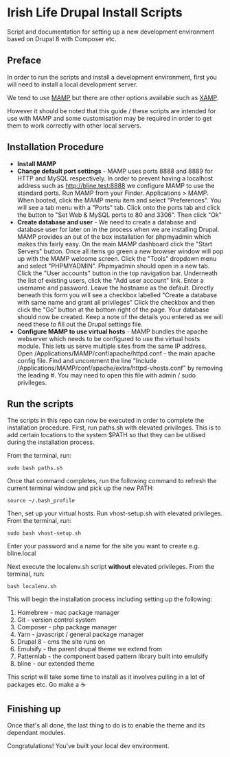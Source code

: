 # Irish Life Drupal Install Scripts
Script and documentation for setting up a new development environment based on Drupal 8 with Composer etc.


## Preface
In order to run the scripts and install a development environment, first you will need to install a local development server.

We tend to use [MAMP](https://www.mamp.info/en/) but there are other options available such as [XAMP](https://www.apachefriends.org/).

However it should be noted that this guide / these scripts are intended for use with MAMP and some customisation may be required in order to get them to work correctly with other local servers.

## Installation Procedure

* **Install MAMP**
* **Change default port settings** - MAMP uses ports 8888 and 8889 for HTTP and MySQL respectively. In order to prevent having a localhost address such as http://bline.test:8888 we configure MAMP to use the standard ports.
  Run MAMP from your Finder. Applications > MAMP. When booted, click the MAMP menu item and select "Preferences". You will see a tab menu with a "Ports" tab.
  Click onto the ports tab and click the button to "Set Web & MySQL ports to 80 and 3306".
  Then click "Ok"
* **Create database and user** - We need to create a database and database user for later on in the process when we are installing Drupal. MAMP provides an out of the box installation for phpmyadmin which makes this fairly easy.
  On the main MAMP dashboard click the "Start Servers" button.
  Once all items go green a new browser window will pop up with the MAMP welcome screen.
  Click the "Tools" dropdown menu and select "PHPMYADMIN".
  Phpmyadmin should open in a new tab.
  Click the "User accounts" button in the top navigation bar.
  Underneath the list of existing users, click the "Add user account" link.
  Enter a username and password. Leave the hostname as the default.
  Directly beneath this form you will see a checkbox labelled "Create a database with same name and grant all privileges"
  Click the checkbox and then click the "Go" button at the bottom right of the page.
  Your database should now be created. Keep a note of the details you entered as we will need these to fill out the Drupal settings file.
* **Configure MAMP to use virtual hosts** - MAMP bundles the apache webserver which needs to be configured to use the virtual hosts module. This lets us serve multiple sites from the same IP address.
  Open /Applications/MAMP/conf/apache/httpd.conf - the main apache config file.
  Find and uncomment the line "Include /Applications/MAMP/conf/apache/extra/httpd-vhosts.conf" by removing the leading #.
  You may need to open this file with admin / sudo privileges.
  
## Run the scripts
The scripts in this repo can now be executed in order to complete the installation procedure.
First, run paths.sh with elevated privileges. This is to add certain locations to the system $PATH so that they can be utilised during the installation process.

From the terminal, run:

```shell
sudo bash paths.sh
```

Once that command completes, run the following command to refresh the current terminal window and pick up the new PATH:

```shell
source ~/.bash_profile
``` 


Then, set up your virtual hosts. Run vhost-setup.sh with elevated privileges.
From the terminal, run:

```shell
sudo bash vhost-setup.sh
```

Enter your password and a name for the site you want to create e.g. bline.local 

Next execute the localenv.sh script **without** elevated privileges.
From the terminal, run:

```shell
bash localenv.sh
```

This will begin the installation process including setting up the following:

1. Homebrew - mac package manager
2. Git - version control system
3. Composer - php package manager
4. Yarn - javascript / general package manager
5. Drupal 8 - cms the site runs on
6. Emulsify - the parent drupal theme we extend from
7. Patternlab - the component based pattern library built into emulsify
8. bline - our extended theme

This script will take some time to install as it involves pulling in a lot of packages etc. Go make a :coffee:

## Finishing up
Once that's all done, the last thing to do is to enable the theme and its dependant modules.



Congratulations! You've built your local dev environment.





